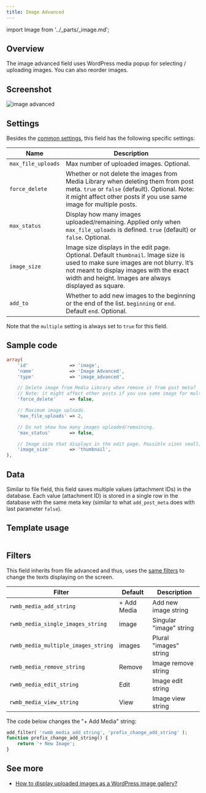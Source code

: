 ```yaml
---
title: Image Advanced
---
```


import Image from '../_parts/_image.md';

## Overview

The image advanced field uses WordPress media popup for selecting / uploading images. You can also reorder images.

## Screenshot

![image advanced](https://i.imgur.com/tzksNdI.png)

## Settings

Besides the [common settings](/creating-fields-with-code/#field-settings), this field has the following specific settings:

Name | Description
--- | ---
`max_file_uploads` | Max number of uploaded images. Optional.
`force_delete` | Whether or not delete the images from Media Library when deleting them from post meta. `true` or `false` (default). Optional. Note: it might affect other posts if you use same image for multiple posts.
`max_status` | Display how many images uploaded/remaining. Applied only when `max_file_uploads` is defined. `true` (default) or `false`. Optional.
`image_size` | Image size displays in the edit page. Optional. Default `thumbnail`. Image size is used to make sure images are not blurry. It’s not meant to display images with the exact width and height. Images are always displayed as square.
`add_to` | Whether to add new images to the beginning or the end of the list. `beginning` or `end`. Default `end`. Optional.

Note that the `multiple` setting is always set to `true` for this field.

## Sample code

```php
array(
    'id'               => 'image',
    'name'             => 'Image Advanced',
    'type'             => 'image_advanced',

    // Delete image from Media Library when remove it from post meta?
    // Note: it might affect other posts if you use same image for multiple posts
    'force_delete'     => false,

    // Maximum image uploads.
    'max_file_uploads' => 2,

    // Do not show how many images uploaded/remaining.
    'max_status'       => false,

    // Image size that displays in the edit page. Possible sizes small,medium,large,original
    'image_size'       => 'thumbnail',
),
```

## Data

Similar to file field, this field saves multiple values (attachment IDs) in the database. Each value (attachment ID) is stored in a single row in the database with the same meta key (similar to what `add_post_meta` does with last parameter `false`).

## Template usage

<Image />

## Filters

This field inherits from file advanced and thus, uses the [same filters](/fields/file-advanced/) to change the texts displaying on the screen.

Filter|Default|Description
---|---|---
`rwmb_media_add_string`|+ Add Media|Add new image string
`rwmb_media_single_images_string`|image|Singular "image" string
`rwmb_media_multiple_images_string`|images|Plural "images" string
`rwmb_media_remove_string`|Remove|Image remove string
`rwmb_media_edit_string`|Edit|Image edit string
`rwmb_media_view_string`|View|Image view string

The code below changes the "+ Add Media" string:

```php
add_filter( 'rwmb_media_add_string', 'prefix_change_add_string' );
function prefix_change_add_string() {
    return '+ New Image';
}
```

## See more

- [How to display uploaded images as a WordPress image gallery?](https://metabox.io/display-uploaded-images-as-wordpress-image-gallery/)
